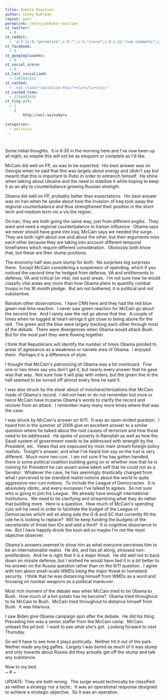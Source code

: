 ```yaml
---
title: Debate Reaction
author: Casey Kuhlman
layout: post
permalink: /entry/debate-reaction
st_twitter:
  - 0
st_reddit:
  - 'a:3:{s:9:"permalink";s:0:"";s:5:"score";i:0;s:12:"num_comments";i:0;}'
st_facebook:
  - 0
st_googleplusones:
  - 0
st_social_score:
  - 0
st_last_socialized:
  - 1365941351
st_cached:
  - '<ul class="socialize-this"><li></li></ul>'
st_cached_time:
  - 1330463656
st_tiny_url:
  - |
    |
        http://wsl.so/xuUyru
        
categories:
  - politics
---
```

# 

Some initial thoughts.  It is 6:30 in the morning here and I've now been up all night, so maybe this will not be as eloquent or complete as I'd like.

McCain did well on FP, as was to be expected.  His best answer was on Georgia when he said that this was largely about energy and (didn't say but meant) that this is important to Putin in order to entrench himself.  He shine when talking about Ukraine and the need to stabilize it while hoping to keep it as an ally to counterbalance growing Russian strength.

Obama did well on FP, probably better than expectations.  His best answer was on Iran when he spoke about how the invasion of Iraq took away the regional counterbalance and thus strengthened their position in the short term and medium term vis a vis the region.  

On Iran, they are both going the same way, just from different angles.  They want and need a regional counterbalance to Iranian influence.  Obama says we never should have gone into Iraq, McCain says we needed the surge.  They are both right about one and about the other, but their arguments miss each other because they are taking into account different temporal timeframes which require different consideration.  Obviously both know that, but these are their stump positions.  

The economy half was pure stump for both.  No surprises big surprises there.  Except McCain considering a suspension of spending, which if you noticed the second time he hedged from defense, VA and entitlements to defense, VA and critical (or vital, not sure) areas.  I'm not sure how he would classify vital areas any more than how Obama plans to quantify combat troops in his 16 month pledge.  But am not bothered, it is political and not substantive.

Random other observations.  I have CNN here and they had the red blue green real time reaction.  I never saw green reaction for McCain go about the second line.  And I rarely saw the red go above that line.  A couple of times when he tugged at heart-strings it got close to being above for the red.  The green and the blue were largely tracking each other through most of the debate.  There were divergences when Obama would attack Bush.  But for the most part they were flowing together.

I think that Republicans will identify the number of times Obama pointed to areas of agreeance as a weakness or naivete area of Obama.  I enjoyed them.  Perhaps it is a difference of style.

I thought that McCain's patronizing of Obama was a bit overboard.  Fine one or two times say you don't get it, but nearly every answer that he gave was that way.  Not sure how it will play with voters, but the green line in the hall seemed to be turned off almost every time he said it.  

I was also struck by the shear about of mischaracterizations that McCain made of Obama's record.  I did not hear or do not remember but once or twice McCain have to parse Obama's words to clarify the record and recover from an attack.  I remember many many more times where that was the case.  

I was struck by McCain's answer on 9/11.  It was an open-ended question.  I heard him in the summer of 2006 give an excellent answer to a similar question where he talked about the root causes of terrorism and how those need to be addressed.  He spoke of poverty in Ramallah as well as how the Saudi system of government needs to be addressed with strength by the President, etc.  Views that are espoused by most main stream foreign policy realists.  Tonight's answer, and what I've heard him say on the trail is very different.  Much more neo-con.  I am not sure if he has gotten handled, there is some political coalition building going on or whether now that he is running for President he can assert some latent self that he could not as a Senator.  Whatever the case, he has seemingly drastically changed from what I perceived to be standard realist notions about the world to quite aggressive neo-con notions.  To include the League of Democracies.  It is absolutely idiotic, and every european I've talked to agrees.  So not sure who is going to join his League.  We already have enough international institutions.  We need to be clarifying and streamlining what they do rather that building more.  Here is a question.  How much of McCain's spending cuts will he need in order to facilitate the budget of the League of Democracies which will sit along side the G-8 and SC that currently fill the role he is looking to replace?  Will he keep funding the budgets of the secretariats of those two IOs and add a third?  It is cognitive dissonance to me.  But I have happily drunk the kool-aid so maybe I'm not the most objective observer.

Obama's answers seemed to show him as what everyone perceives him to be an internationalist realist.  He did, and has all along, stressed non-proliferation.  And he is right that it is a major threat.  He did well not to back down on missile defense, but I wished he would have tied it in a bit better to his answer on the Russia question rather than on the 9/11 question.  I agree with him about small-scale WMDs being the major threat to homeland security.  I think that he was distancing himself from WMDs as a word and focusing on nuclear weapons as a political maneuver.  

Most rich moment of the debate was when McCain tried to tie Obama to Bush.  How much of a hot potato has he become?  Obama tried throughout to tie McCain to Bush.  McCain tried throughout to distance himself from Bush.  It was hilarious.  

I saw Biden give Obama campaign spin after the debate.  He did his thing.  Preceding him was a senior staffer from the McCain camp.  McCain: unleash the pit bull.  I want to see what she's got.  Looking forward to next Thursday.

So we'll have to see how it plays politically.  Neither hit it out of the park.  Neither made any big gaffes.  Largely I was bored as much of it was stump and only towards about Russia did they actually get off the stump and talk any substance.  

Now to my bed.  
~ # ~

UPDATE: They are both wrong.  The surge would technically be classified as neither a strategy nor a tactic.  It was an operational response designed to achieve a strategic objective.  So it was an operation.  